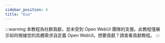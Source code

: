 ```yaml
---
sidebar_position: 4
title: "Exa"
---
```


:::warning
本教程為社群貢獻，並未受到 Open WebUI 團隊的支援。此教程僅展示如何根據您的具體需求自定義 Open WebUI。想要貢獻？請查看貢獻教程。
:::

